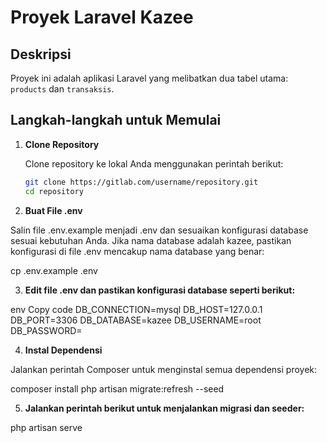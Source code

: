 # Proyek Laravel Kazee

## Deskripsi

Proyek ini adalah aplikasi Laravel yang melibatkan dua tabel utama: `products` dan `transaksis`.

## Langkah-langkah untuk Memulai

1. **Clone Repository**

   Clone repository ke lokal Anda menggunakan perintah berikut:
   ```bash
   git clone https://gitlab.com/username/repository.git
   cd repository

2. **Buat File .env**

Salin file .env.example menjadi .env dan sesuaikan konfigurasi database sesuai kebutuhan Anda. Jika nama database adalah kazee, pastikan konfigurasi di file .env mencakup nama database yang benar:

cp .env.example .env

3. **Edit file .env dan pastikan konfigurasi database seperti berikut:**

env
Copy code
DB_CONNECTION=mysql
DB_HOST=127.0.0.1
DB_PORT=3306
DB_DATABASE=kazee
DB_USERNAME=root
DB_PASSWORD=

4. **Instal Dependensi**

Jalankan perintah Composer untuk menginstal semua dependensi proyek:

composer install
php artisan migrate:refresh --seed

5. **Jalankan perintah berikut untuk menjalankan migrasi dan seeder:**

php artisan serve


